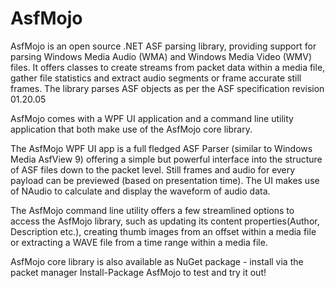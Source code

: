 AsfMojo
=======

AsfMojo is an open source .NET ASF parsing library, providing support for parsing Windows Media Audio (WMA) and Windows Media Video (WMV) files.  It offers classes to create streams from packet data within a media file, gather file statistics and extract audio segments or frame accurate still frames. The library parses ASF objects as per the ASF specification revision 01.20.05

AsfMojo comes with a WPF UI application and a command line utility application that both make use of the AsfMojo core library.

The AsfMojo WPF UI app is a full fledged ASF Parser (similar to Windows Media AsfView 9) offering a simple but powerful interface into the structure of ASF files down to the packet level. Still frames and audio for every payload can be previewed (based on presentation time). The UI makes use of NAudio to calculate and display the waveform of audio data.

The AsfMojo command line utility offers a few streamlined options to access the AsfMojo library, such as updating its content properties(Author, Description etc.), creating thumb images from an offset within a media file or extracting a WAVE file from a time range within a media file.

AsfMojo core library is also available as NuGet package - install via the packet manager Install-Package AsfMojo to test and try it out!
